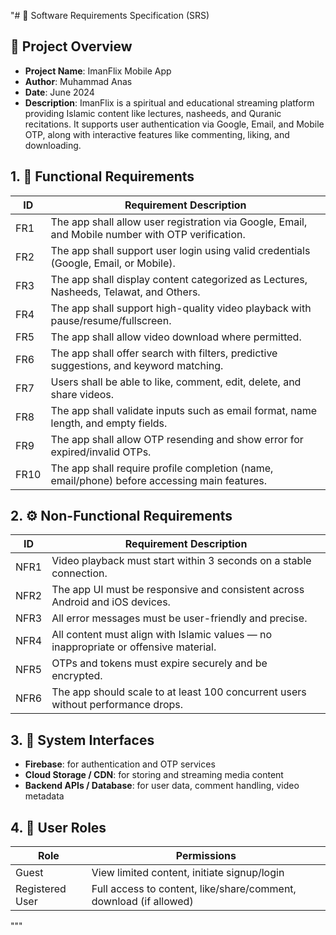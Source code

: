 "# 📘 Software Requirements Specification (SRS)

## 📌 Project Overview
- **Project Name**: ImanFlix Mobile App  
- **Author**: Muhammad Anas  
- **Date**: June 2024  
- **Description**: ImanFlix is a spiritual and educational streaming platform providing Islamic content like lectures, nasheeds, and Quranic recitations. It supports user authentication via Google, Email, and Mobile OTP, along with interactive features like commenting, liking, and downloading.

## 1. 🧩 Functional Requirements

| ID   | Requirement Description |
|------|--------------------------|
| FR1  | The app shall allow user registration via Google, Email, and Mobile number with OTP verification. |
| FR2  | The app shall support user login using valid credentials (Google, Email, or Mobile). |
| FR3  | The app shall display content categorized as Lectures, Nasheeds, Telawat, and Others. |
| FR4  | The app shall support high-quality video playback with pause/resume/fullscreen. |
| FR5  | The app shall allow video download where permitted. |
| FR6  | The app shall offer search with filters, predictive suggestions, and keyword matching. |
| FR7  | Users shall be able to like, comment, edit, delete, and share videos. |
| FR8  | The app shall validate inputs such as email format, name length, and empty fields. |
| FR9  | The app shall allow OTP resending and show error for expired/invalid OTPs. |
| FR10 | The app shall require profile completion (name, email/phone) before accessing main features. |

## 2. ⚙️ Non-Functional Requirements

| ID   | Requirement Description |
|------|--------------------------|
| NFR1 | Video playback must start within 3 seconds on a stable connection. |
| NFR2 | The app UI must be responsive and consistent across Android and iOS devices. |
| NFR3 | All error messages must be user-friendly and precise. |
| NFR4 | All content must align with Islamic values — no inappropriate or offensive material. |
| NFR5 | OTPs and tokens must expire securely and be encrypted. |
| NFR6 | The app should scale to at least 100 concurrent users without performance drops. |

## 3. 🔗 System Interfaces
- **Firebase**: for authentication and OTP services  
- **Cloud Storage / CDN**: for storing and streaming media content  
- **Backend APIs / Database**: for user data, comment handling, video metadata

## 4. 👤 User Roles

| Role            | Permissions |
|-----------------|-------------|
| Guest           | View limited content, initiate signup/login |
| Registered User | Full access to content, like/share/comment, download (if allowed) |
"""
